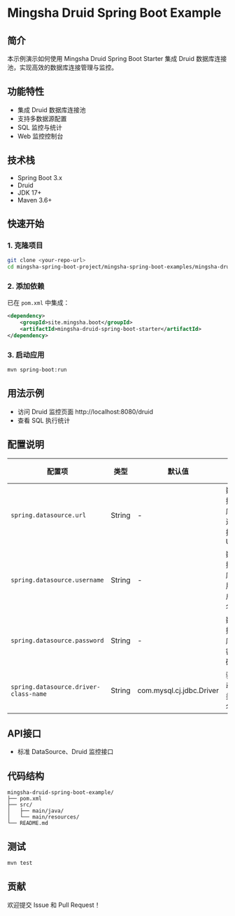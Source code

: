 # Mingsha Druid Spring Boot Example

## 简介

本示例演示如何使用 Mingsha Druid Spring Boot Starter 集成 Druid 数据库连接池，实现高效的数据库连接管理与监控。

## 功能特性

- 集成 Druid 数据库连接池
- 支持多数据源配置
- SQL 监控与统计
- Web 监控控制台

## 技术栈

- Spring Boot 3.x
- Druid
- JDK 17+
- Maven 3.6+

## 快速开始

### 1. 克隆项目

```bash
git clone <your-repo-url>
cd mingsha-spring-boot-project/mingsha-spring-boot-examples/mingsha-druid-spring-boot-example
```

### 2. 添加依赖

已在 `pom.xml` 中集成：

```xml
<dependency>
    <groupId>site.mingsha.boot</groupId>
    <artifactId>mingsha-druid-spring-boot-starter</artifactId>
</dependency>
```

### 3. 启动应用

```bash
mvn spring-boot:run
```

## 用法示例

- 访问 Druid 监控页面 http://localhost:8080/druid
- 查看 SQL 执行统计

## 配置说明

| 配置项 | 类型 | 默认值 | 说明 |
|--------|------|--------|------|
| `spring.datasource.url` | String | - | 数据库连接 URL |
| `spring.datasource.username` | String | - | 数据库用户名 |
| `spring.datasource.password` | String | - | 数据库密码 |
| `spring.datasource.driver-class-name` | String | com.mysql.cj.jdbc.Driver | 驱动类名 |

## API接口

- 标准 DataSource、Druid 监控接口

## 代码结构

```
mingsha-druid-spring-boot-example/
├── pom.xml
├── src/
│   ├── main/java/
│   └── main/resources/
└── README.md
```

## 测试

```bash
mvn test
```

## 贡献

欢迎提交 Issue 和 Pull Request！ 